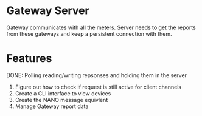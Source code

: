 # Gateway Server
Gateway communicates with all the meters. Server needs to get the reports from these gateways and keep a persistent connection with them. 

# Features
DONE: Polling reading/writing repsonses and holding them in the server

1. Figure out how to check if request is still active for client channels
2. Create a CLI interface to view devices
3. Create the NANO message equivlent
4. Manage Gateway report data





